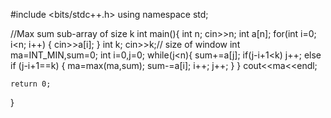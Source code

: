 #include <bits/stdc++.h>
using namespace std;

//Max sum sub-array of size k
int main(){
    int n;
    cin>>n;
    int a[n];
    for(int i=0; i<n; i++) {
        cin>>a[i];
    }
    int k;
    cin>>k;// size of window
    int ma=INT_MIN,sum=0;
    int i=0,j=0;
    while(j<n){
        sum+=a[j];
        if(j-i+1<k)
            j++;
        else if (j-i+1==k)
        {
            ma=max(ma,sum);
            sum-=a[i];
            i++;
            j++;
        }
    }
    cout<<ma<<endl;

    return 0;
}
